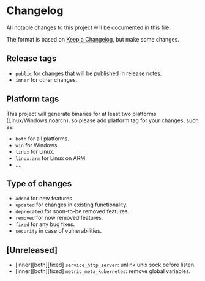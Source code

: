 # Changelog
All notable changes to this project will be documented in this file.

The format is based on [Keep a Changelog](https://keepachangelog.com/en/1.0.0/), but make some changes.

## Release tags
- `public` for changes that will be published in release notes.
- `inner` for other changes.


## Platform tags
This project will generate binaries for at least two platforms (Linux/Windows.noarch), so please add platform tag for your changes, such as:

- `both` for all platforms.
- `win` for Windows.
- `linux` for Linux.
- `linux.arm` for Linux on ARM.
- ....


## Type of changes
- `added` for new features.
- `updated` for changes in existing functionality.
- `deprecated` for soon-to-be removed features.
- `removed` for now removed features.
- `fixed` for any bug fixes.
- `security` in case of vulnerabilities.


## [Unreleased]
- [inner][both][fixed] `service_http_server`: unlink unix sock before listen.
- [inner][both][fixed] `metric_meta_kubernetes`: remove global variables.
